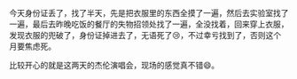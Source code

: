 今天身份证丢了，找了半天，先是把衣服里的东西全摸了一遍，然后去实验室找了一遍，最后去昨晚吃饭的餐厅的失物招领处找了一遍，全没找着，回来穿上衣服，发现衣服的兜破了，身份证掉进去了，无语死了😢，不过幸亏找到了，否则这个月要焦虑死。

比较开心的就是这两天的杰伦演唱会，现场的感觉真不错😄。